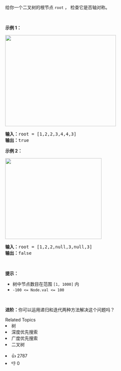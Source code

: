 <p>给你一个二叉树的根节点 <code>root</code> ， 检查它是否轴对称。</p>

<p>&nbsp;</p>

<p><strong>示例 1：</strong></p> 
<img alt="" src="https://pic.leetcode.cn/1698026966-JDYPDU-image.png" style="width: 354px; height: 291px;" /> 
<pre>
<strong>输入：</strong>root = [1,2,2,3,4,4,3]
<strong>输出：</strong>true
</pre>

<p><strong>示例 2：</strong></p> 
<img alt="" src="https://pic.leetcode.cn/1698027008-nPFLbM-image.png" style="width: 308px; height: 258px;" /> 
<pre>
<strong>输入：</strong>root = [1,2,2,null,3,null,3]
<strong>输出：</strong>false
</pre>

<p>&nbsp;</p>

<p><strong>提示：</strong></p>

<ul> 
 <li>树中节点数目在范围 <code>[1, 1000]</code> 内</li> 
 <li><code>-100 &lt;= Node.val &lt;= 100</code></li> 
</ul>

<p>&nbsp;</p>

<p><strong>进阶：</strong>你可以运用递归和迭代两种方法解决这个问题吗？</p>

<div><div>Related Topics</div><div><li>树</li><li>深度优先搜索</li><li>广度优先搜索</li><li>二叉树</li></div></div><br><div><li>👍 2787</li><li>👎 0</li></div>